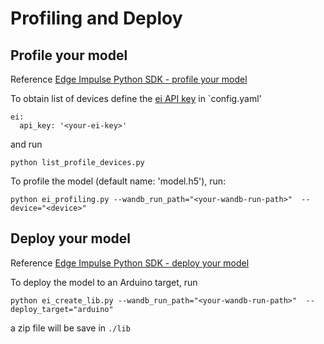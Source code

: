 # Profiling and Deploy

## Profile your model
Reference [Edge Impulse Python SDK - profile your model](https://docs.edgeimpulse.com/docs/edge-impulse-python-sdk/01-python-sdk-with-tf-keras#profile-your-model)

To obtain list of devices define the [ei API key](https://raw.githubusercontent.com/edgeimpulse/notebooks/main/.assets/images/python-sdk-copy-ei-api-key.png) in `config.yaml'
```
ei:
  api_key: '<your-ei-key>'
```

and run

```
python list_profile_devices.py
```
To profile the model (default name: 'model.h5'), run:

```
python ei_profiling.py --wandb_run_path="<your-wandb-run-path>"  --device="<device>"
```
## Deploy your model
Reference [Edge Impulse Python SDK - deploy your model](https://docs.edgeimpulse.com/docs/edge-impulse-python-sdk/01-python-sdk-with-tf-keras#deploy-your-model)

To deploy the model to an Arduino target, run

```
python ei_create_lib.py --wandb_run_path="<your-wandb-run-path>"  --deploy_target="arduino"
```
 a zip file will be save in `./lib`